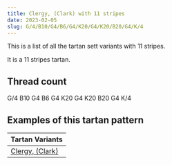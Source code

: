 ```yaml
---
title: Clergy, (Clark) with 11 stripes
date: 2023-02-05
slug: G/4/B10/G4/B6/G4/K20/G4/K20/B20/G4/K/4
---
```

This is a list of all the tartan sett variants with 11 stripes.

It is a 11 stripes tartan.


## Thread count
G/4 B10 G4 B6 G4 K20 G4 K20 B20 G4 K/4

## Examples of this tartan pattern

| Tartan Variants |
|---------------|
| [Clergy, (Clark)](/variants/g/4/b10/g4/b6/g4/k20/g4/k20/b20/g4/k/4-b304080-g008000-k000000)||
